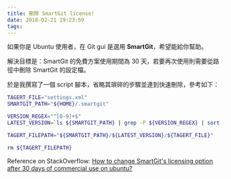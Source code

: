 ```yaml
---
title: 刪除 SmartGit license!
date: 2018-02-21 19:23:59
tags:
---
```


如果你是 Ubuntu 使用者，在 Git gui 是選用 **SmartGit**，希望能給你幫助。

解決目標是：SmartGit 的免費方案使用期間為 30 天，若要再次使用則需要從路徑中刪除 SmartGit 的設定檔。

於是我撰寫了一個 script 腳本，省略其瑣碎的步驟並達到快速刪除，參考如下：

```sh
TAGERT_FILE="settings.xml"
SMARTGIT_PATH="${HOME}/.smartgit"

VERSION_REGEX="^[0-9]+$"
LATEST_VERSION=`ls ${SMARTGIT_PATH} | grep -P ${VERSION_REGEX} | sort -n -r -k 1 | head -1`

TAGERT_FILEPATH="${SMARTGIT_PATH}/${LATEST_VERSION}/${TAGERT_FILE}"

rm ${TAGERT_FILEPATH}
```

Reference on StackOverflow: [How to change SmartGit's licensing option after 30 days of commercial use on ubuntu?](https://stackoverflow.com/questions/10972289/how-to-change-smartgits-licensing-option-after-30-days-of-commercial-use-on-ub)
